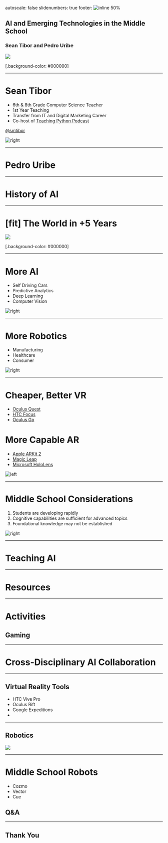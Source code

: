autoscale: false
slidenumbers: true
footer: ![inline 50%](photos/Innovation_Institute_white_transparent.png)

## AI and Emerging Technologies in the Middle School
### Sean Tibor and Pedro Uribe

![](photos/sasha_samantha_robots.jpg)

[.background-color: #000000]

---

# Sean Tibor

* 6th & 8th Grade Computer Science Teacher
* 1st Year Teaching
* Transfer from IT and Digital Marketing Career
* Co-host of [Teaching Python Podcast](https://www.teachingpython.fm)

[@smtibor](https://twitter.com/smtibor)

![right](photos/sean_tibor.jpg)

---

# Pedro Uribe

---

# History of AI

---

# [fit] The World in +5 Years

![](photos/tesla.jpeg)

[.background-color: #000000]

---

# More AI

* Self Driving Cars
* Predictive Analytics
* Deep Learning
* Computer Vision

![right](photos/annotate.jpg)

---

# More Robotics

* Manufacturing
* Healthcare
* Consumer

![right](photos/cozmo_robots.jpg)

---

# Cheaper, Better VR

* [Oculus Quest](https://www.oculus.com/quest/?locale=en_US)
* [HTC Focus](https://enterprise.vive.com/ca/focus-plus/)
* [Oculus Go](https://www.oculus.com/go/?local=en_US)

# More Capable AR

* [Apple ARKit 2](https://www.apple.com/ios/augmented-reality/)
* [Magic Leap](https://www.magicleap.com/magic-leap-one)
* [Microsoft HoloLens](https://www.microsoft.com/en-us/hololens/buy)

![left](photos/alyssa_vr.jpg)

---

# Middle School Considerations

1. Students are developing rapidly
2. Cognitive capabilities are sufficient for advanced topics
3. Foundational knowledge may not be established

![right](photos/megan_robot.jpg)

---

# Teaching AI

---

# Resources

---

# Activities
## Gaming

---

# Cross-Disciplinary AI Collaboration

---

## Virtual Reality Tools

* HTC Vive Pro
* Oculus Rift
* Google Expeditions
* 

---

## Robotics

![](photos/cozmo_students.jpg)

---

# Middle School Robots

* Cozmo
* Vector
* Cue

## Q&A

---

## Thank You